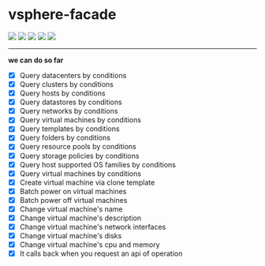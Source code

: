 # vsphere-facade

[![](https://img.shields.io/badge/Go-v1.18-5dc9e2)](https://golang.google.cn/)
[![](https://img.shields.io/badge/govmomi-v0.27.4-5abba2)](https://github.com/vmware/govmomi)
[![](https://img.shields.io/badge/gin-v1.7.7-blue)](https://github.com/gin-gonic/gin)
[![](https://img.shields.io/badge/gocache-v2.1.0-blue)](https://github.com/patrickmn/go-cache)
[![](https://img.shields.io/badge/ants-v2.4.8-ff7e3b)](https://github.com/panjf2000/ants)

---
**we can do so far**
- [x] Query datacenters by conditions
- [x] Query clusters by conditions
- [x] Query hosts by conditions
- [x] Query datastores by conditions
- [x] Query networks by conditions
- [x] Query virtual machines by conditions
- [x] Query templates by conditions
- [x] Query folders by conditions
- [x] Query resource pools by conditions
- [x] Query storage policies by conditions
- [x] Query host supported OS families by conditions
- [x] Query virtual machines by conditions
- [x] Create virtual machine via clone template
- [x] Batch power on virtual machines
- [x] Batch power off virtual machines
- [x] Change virtual machine's name
- [x] Change virtual machine's description
- [x] Change virtual machine's network interfaces
- [x] Change virtual machine's disks
- [x] Change virtual machine's cpu and memory
- [x] It calls back when you request an api of operation
